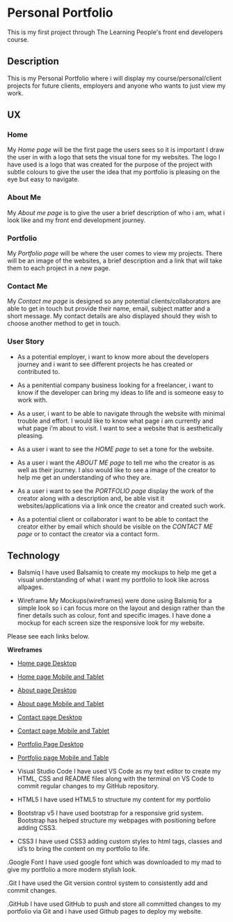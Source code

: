 # Personal Portfolio
This is my first project through The Learning People's front end developers course.
## Description
This is my Personal Portfolio where i will display my course/personal/client projects for future clients, employers and anyone who wants to just view my work.

## UX
### Home
My *Home page* will be the first page the users sees so it is important I draw the user in with a logo that sets the visual tone for my websites. The logo I have used is a logo that was created for the purpose of the project with subtle colours to give the user the idea that my portfolio is pleasing on the eye but easy to navigate.

### About Me
My *About me page* is to give the user a brief description of who i am, what i look like and my front end development journey.

### Portfolio
My *Portfolio page* will be where the user comes to view my projects. There will be an image of the websites, a brief description and a link that will take them to each project in a new page.

### Contact Me
My *Contact me page* is designed so any potential clients/collaborators are able to get in touch but provide their name, email, subject matter and a short message. My contact details are also displayed should they wish to choose another method to get in touch. 

### User Story
- As a potential employer, i want to know more about the developers journey and i want to see different projects he has created or contributed to.  

- As a penitential company business looking for a freelancer, i want to know if the developer can bring my ideas to life and is someone easy to work with. 

- As a user, i want to be able to navigate through the website with minimal trouble and effort. I would like to know what page i am currently and what page i’m about to visit. I want to see a website that is aesthetically pleasing. 

- As a user i want to see the *HOME page* to set a tone for the website. 

- As a user i want the *ABOUT ME page* to tell me who the creator is as well as their journey. I also would like to see a image of the creator to help me get an understanding of who they are. 

- As a user i want to see the *PORTFOLIO page* display the work of the creator along with a description and, be able visit it websites/applications via a link once the creator and created such work. 

- As a potential client or collaborator i want to be able to contact the creator either by email which should be visible on the  *CONTACT ME page* or to contact the creator via a contact form. 
 
## Technology
- Balsmiq 
    I have used Balsamiq to create my mockups to help me get a visual understanding of what i want my portfolio to look like across allpages. 

- Wireframe
    My Mockups(wireframes) were done using Balsmiq for a simple look so i can focus more on the layout and design rather than the finer details such as colour, font and specific images. I have done a mockup for each screen size the responsive look for my website.  

Please see each links below.       

**Wireframes**

- [Home page Desktop](https://github.com/Mikhail2786/personal-portfolio/blob/master/wireframes/home-page-desktop.png)
- [Home page Mobile and Tablet](https://github.com/Mikhail2786/personal-portfolio/blob/master/wireframes/home-page-mobile-and-tablet.png)
- [About page Desktop](https://github.com/Mikhail2786/personal-portfolio/blob/master/wireframes/about-page-desktop.png)
- [About page Mobile and Tablet](https://github.com/Mikhail2786/personal-portfolio/blob/master/wireframes/about-page-mobile-and-tablet%20Mobile.png)
- [Contact page Desktop](https://github.com/Mikhail2786/personal-portfolio/blob/master/wireframes/contact-page-desktop.png)
- [Contact page Mobile and Tablet](https://github.com/Mikhail2786/personal-portfolio/blob/master/wireframes/contact-page-mobile-and-tablet.png)
- [Portfolio Page Desktop](https://github.com/Mikhail2786/personal-portfolio/blob/master/wireframes/portfolio-page-desktop.png)
- [Portfolio page Mobile and Table](https://github.com/Mikhail2786/personal-portfolio/blob/master/wireframes/portfolio-page-mobile-and-tabletpng.png)

- Visual Studio Code
I have used VS Code as my text editor to create my HTML, CSS and README files along with the terminal on VS Code to commit regular changes to my GitHub repository. 

- HTML5
I have used HTML5 to structure my content for my portfolio

- Bootstrap v5
I have used bootstrap for a responsive grid system. Bootstrap has helped structure my webpages with positioning before adding CSS3. 

- CSS3
I have used CSS3 adding custom styles to html tags, classes and id’s to bring the content on my portfolio to life. 

.Google Font
I have used google font which was downloaded to my mad to give my portfolio a more modern stylish look. 

.Git
I have used the Git version control system to consistently add and commit changes.  

.GitHub 
I have used GitHub to push and store all committed changes to my portfolio via Git and i have used Github pages to deploy my website. 
